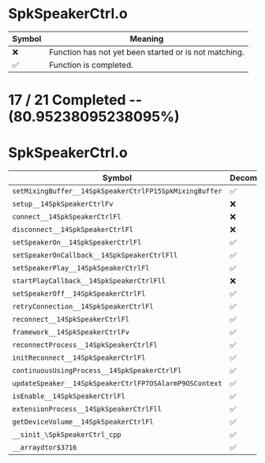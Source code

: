 # SpkSpeakerCtrl.o
| Symbol | Meaning 
| ------------- | ------------- 
| :x: | Function has not yet been started or is not matching. 
| :white_check_mark: | Function is completed. 


# 17 / 21 Completed -- (80.95238095238095%)
# SpkSpeakerCtrl.o
| Symbol | Decompiled? |
| ------------- | ------------- |
| `setMixingBuffer__14SpkSpeakerCtrlFP15SpkMixingBuffer` | :white_check_mark: |
| `setup__14SpkSpeakerCtrlFv` | :x: |
| `connect__14SpkSpeakerCtrlFl` | :x: |
| `disconnect__14SpkSpeakerCtrlFl` | :x: |
| `setSpeakerOn__14SpkSpeakerCtrlFl` | :white_check_mark: |
| `setSpeakerOnCallback__14SpkSpeakerCtrlFll` | :white_check_mark: |
| `setSpeakerPlay__14SpkSpeakerCtrlFl` | :white_check_mark: |
| `startPlayCallback__14SpkSpeakerCtrlFll` | :x: |
| `setSpeakerOff__14SpkSpeakerCtrlFl` | :white_check_mark: |
| `retryConnection__14SpkSpeakerCtrlFl` | :white_check_mark: |
| `reconnect__14SpkSpeakerCtrlFl` | :white_check_mark: |
| `framework__14SpkSpeakerCtrlFv` | :white_check_mark: |
| `reconnectProcess__14SpkSpeakerCtrlFl` | :white_check_mark: |
| `initReconnect__14SpkSpeakerCtrlFl` | :white_check_mark: |
| `continuousUsingProcess__14SpkSpeakerCtrlFl` | :white_check_mark: |
| `updateSpeaker__14SpkSpeakerCtrlFP7OSAlarmP9OSContext` | :white_check_mark: |
| `isEnable__14SpkSpeakerCtrlFl` | :white_check_mark: |
| `extensionProcess__14SpkSpeakerCtrlFll` | :white_check_mark: |
| `getDeviceVolume__14SpkSpeakerCtrlFl` | :white_check_mark: |
| `__sinit_\SpkSpeakerCtrl_cpp` | :white_check_mark: |
| `__arraydtor$3716` | :white_check_mark: |
